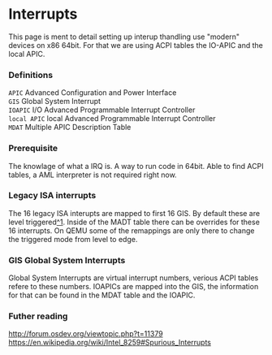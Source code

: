 
# Interrupts

This page is ment to detail setting up interup thandling use "modern" devices
on x86 64bit. For that we are using ACPI tables the IO-APIC and the local APIC.

### Definitions

`APIC` Advanced Configuration and Power Interface  
`GIS` Global System Interrupt  
`IOAPIC` I/O Advanced Programmable Interrupt Controller  
`local APIC` local Advanced Programmable Interrupt Controller  
`MDAT` Multiple APIC Description Table   

### Prerequisite

The knowlage of what a IRQ is. A way to run code in 64bit. Able to find ACPI
tables, a AML interpreter is not required right now.

### Legacy ISA interrupts

The 16 legacy ISA interupts are mapped to first 16 GIS. By default these are
level triggered[^1][1]. Inside of the MADT table there can be overrides for
these 16 interrupts. On QEMU some of the remappings are only there to change
the triggered mode from level to edge.

### GIS Global System Interrupts

Global System Interrupts are virtual interrupt numbers, verious ACPI tables
refere to these numbers. IOAPICs are mapped into the GIS, the information for
that can be found in the MDAT table and the IOAPIC.

### Futher reading

http://forum.osdev.org/viewtopic.php?t=11379
https://en.wikipedia.org/wiki/Intel_8259#Spurious_Interrupts

[1]: https://en.wikipedia.org/wiki/Intel_8259#Edge_and_level_triggered_modes
